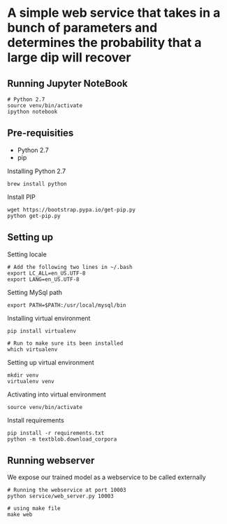 # A simple web service that takes in a bunch of parameters and determines the probability that a large dip will recover

## Running Jupyter NoteBook  
  ```
  # Python 2.7
  source venv/bin/activate
  ipython notebook 
  ```

## Pre-requisities
- Python 2.7
- pip

Installing Python 2.7
```
brew install python
```

Install PIP
```
wget https://bootstrap.pypa.io/get-pip.py
python get-pip.py
```

## Setting up

Setting locale
  ```
  # Add the following two lines in ~/.bash
  export LC_ALL=en_US.UTF-8
  export LANG=en_US.UTF-8
  ```

Setting MySql path
  ```
  export PATH=$PATH:/usr/local/mysql/bin
  ```

Installing virtual environment
  ```
  pip install virtualenv 

  # Run to make sure its been installed
  which virtualenv
  ```

Setting up virtual environment
  ```
  mkdir venv
  virtualenv venv
  ```

Activating into virtual environment
  ```
  source venv/bin/activate
  ```

Install requirements
  ```
  pip install -r requirements.txt
  python -m textblob.download_corpora
  ```

## Running webserver
  We expose our trained model as a webservice to be called externally
  ```
  # Running the webservice at port 10003
  python service/web_server.py 10003

  # using make file
  make web
  ```